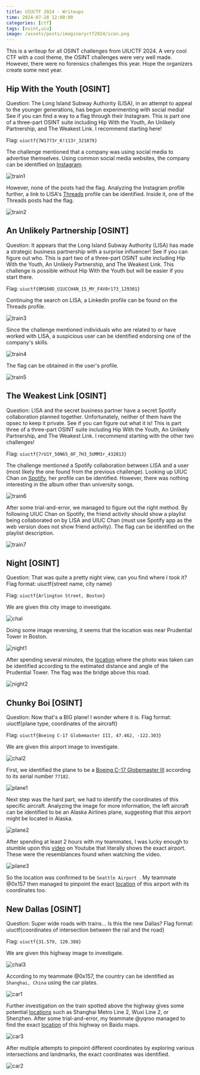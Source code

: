 ```yaml
---
title: UIUCTF 2024 - Writeups
time: 2024-07-28 12:00:00
categories: [ctf]
tags: [osint,uiu]
image: /assets/posts/imaginaryctf2024/icon.png
---
```


This is a writeup for all OSINT challenges from UIUCTF 2024. A very cool CTF with a cool theme, the OSINT challenges were very well made. However, there were no forensics challenges this year. Hope the organizers create some next year.

## Hip With the Youth [OSINT]
Question: The Long Island Subway Authority (LISA), in an attempt to appeal to the younger generations, has begun experimenting with social media! See if you can find a way to a flag through their Instagram. This is part one of a three-part OSINT suite including Hip With the Youth, An Unlikely Partnership, and The Weakest Link. I recommend starting here!

Flag: `uiuctf{7W1773r_K!113r_321879}`

The challenge mentioned that a company was using social media to advertise themselves. Using common social media websites, the company can be identified on [Instagram](https://www.instagram.com/longislandsubwayauthority/).

![train1](/assets/posts/uiuctf2024/train1.png)

However, none of the posts had the flag. Analyzing the Instagram profile further, a link to LISA's [Threads](https://www.threads.net/@longislandsubwayauthority?hl=en) profile can be identified. Inside it, one of the Threads posts had the flag.

![train2](/assets/posts/uiuctf2024/train2.png)

## An Unlikely Partnership [OSINT]
Question: It appears that the Long Island Subway Authority (LISA) has made a strategic business partnership with a surprise influencer! See if you can figure out who. This is part two of a three-part OSINT suite including Hip With the Youth, An Unlikely Partnership, and The Weakest Link. This challenge is possible without Hip With the Youth but will be easier if you start there.

Flag: `uiuctf{0M160D_U1UCCH4N_15_MY_F4V0r173_129301}`

Continuing the search on LISA, a LinkedIn profile can be found on the Threads profile. 

![train3](/assets/posts/uiuctf2024/train3.png)

Since the challenge mentioned individuals who are related to or have worked with LISA, a suspicious user can be identified endorsing one of the company's skills.

![train4](/assets/posts/uiuctf2024/train4.png)

The flag can be obtained in the user's profile.

![train5](/assets/posts/uiuctf2024/train5.png)

## The Weakest Link [OSINT]
Question: LISA and the secret business partner have a secret Spotify collaboration planned together. Unfortunately, neither of them have the opsec to keep it private. See if you can figure out what it is! This is part three of a three-part OSINT suite including Hip With the Youth, An Unlikely Partnership, and The Weakest Link. I recommend starting with the other two challenges!

Flag: `uiuctf{7rU1Y_50N65_0F_7H3_5UMM3r_432013}`

The challenge mentioned a Spotify collaboration between LISA and a user (most likely the one found from the previous challenge). Looking up UIUC Chan on [Spotify](https://open.spotify.com/user/31d2lcivqdieyl4qzx25vfmp6jt4), her profile can be identified. However, there was nothing interesting in the album other than university songs.

![train6](/assets/posts/uiuctf2024/train6.png)

After some trial-and-error, we managed to figure out the right method. By following UIUC Chan on Spotify, the friend activity should show a playlist being collaborated on by LISA and UIUC Chan (must use Spotify app as the web version does not show friend activity). The flag can be identified on the playlist description. 

![train7](/assets/posts/uiuctf2024/train7.png)

## Night [OSINT]
Question: That was quite a pretty night view, can you find where I took it? Flag format: uiuctf{street name, city name}

Flag: `uiuctf{Arlington Street, Boston}`

We are given this city image to investigate.

![chal](/assets/posts/uiuctf2024/chal.jpg)

Doing some image reversing, it seems that the location was near Prudential Tower in Boston.

![night1](/assets/posts/uiuctf2024/night1.png)

After spending several minutes, the [location](https://www.google.com/maps/@42.347957,-71.0693561,3a,75y,265.3h,90.23t/data=!3m6!1e1!3m4!1sAeXv13HItMuZbXRVcJsFkg!2e0!7i16384!8i8192?coh=205409&entry=ttu) where the photo was taken can be identified according to the estimated distance and angle of the Prudential Tower. The flag was the bridge above this road.

![night2](/assets/posts/uiuctf2024/night2.png)

## Chunky Boi [OSINT]
Question: Now that's a BIG plane! I wonder where it is. Flag format: uiuctf{plane type, coordinates of the aircraft}

Flag: `uiuctf{Boeing C-17 Globemaster III, 47.462, -122.303}`

We are given this airport image to investigate. 

![chal2](/assets/posts/uiuctf2024/chal2.jpg)

First, we identified the plane to be a [Boeing C-17 Globemaster III](https://www.airhistory.net/photo/605204/07-7182/77182) according to its serial number `77182`. 

![plane1](/assets/posts/uiuctf2024/plane1.png)

Next step was the hard part, we had to identify the coordinates of this specific aircraft. Analyzing the image for more information, the left aircraft can be identified to be an Alaska Airlines plane, suggesting that this airport might be located in Alaska.

![plane2](/assets/posts/uiuctf2024/plane2.png)

After spending at least 2 hours with my teammates, I was lucky enough to stumble upon this [video](https://www.youtube.com/watch?v=pGQbb43G2aQ) on Youtube that literally shows the exact airport. These were the resemblances found when watching the video.

![plane3](/assets/posts/uiuctf2024/plane3.png)

So the location was confirmed to be `Seattle Airport `. My teammate @0x157 then managed to pinpoint the exact [location](https://www.google.com/maps/@47.4634573,-122.3029376,3a,75y,317.29h,90.73t/data=!3m6!1e1!3m4!1svPPDX1qzDKvssshdKPKAsw!2e0!7i13312!8i6656?coh=205409&entry=ttu) of this airport with its coordinates too.

## New Dallas [OSINT]
Question: Super wide roads with trains... Is this the new Dallas? Flag format: uiuctf{coordinates of intersection between the rail and the road}

Flag: `uiuctf{31.579, 120.388}`

We are given this highway image to investigate.

![chal3](/assets/posts/uiuctf2024/chal3.jpg)

According to my teammate @0x157, the country can be identified as `Shanghai, China` using the car plates.

![car1](/assets/posts/uiuctf2024/car1.png)

Further investigation on the train spotted above the highway gives some potential [locations](https://rail.kychung.com/en/category/chinese-metro-rails/) such as Shanghai Metro Line 2, Wuxi Line 2, or Shenzhen. After some trial-and-error, my teammate @yqroo managed to find the exact [location](https://map.baidu.com/poi/麦德龙超市(锡山店)-北门/@13402548.285310648,3686191.774861326,19z/maptype%3DB_EARTH_MAP#panoid=09000100011704181137582217O&panotype=street&heading=337.77&pitch=-1.5&l=19&tn=B_NORMAL_MAP&sc=0&newmap=1&shareurl=1&pid=09000100011704181137582217O) of this highway on Baidu maps.

![car3](/assets/posts/uiuctf2024/car3.png)

After multiple attempts to pinpoint different coordinates by exploring various intersections and landmarks, the exact coordinates was identified.

![car2](/assets/posts/uiuctf2024/car2.png)
